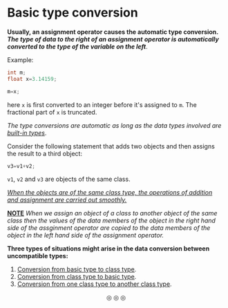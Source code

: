 # Basic type conversion

**Usually, an assignment operator causes the automatic type conversion. _The type of data to the right of an assignment_**
**_operator is automatically converted to the type of the variable on the left_**.

Example:
```c++
int m;
float x=3.14159;

m=x;
```

here `x` is first converted to an integer before it's assigned to `m`. The fractional part of `x` is truncated.

_The type conversions are automatic as long as the data types involved are_ <ins>_built-in types_</ins>.

Consider the following statement that adds two objects and then assigns the result to a third object:

```c++
v3=v1+v2;
```

`v1`, `v2` and `v3` are objects of the same class.

<ins>_When the objects are of the same class type, the operations of addition and assignment are carried out smoothly._</ins>

<ins>**NOTE**</ins>
_When we assign an object of a class to another object of the same class then the values of the data members of the object_
_in the right hand side of the assginment operator are copied to the data members of the object in the left hand side of the_
_assignment operator._

**Three types of situations might arise in the data conversion between uncompatible types:**

1. [<ins>Conversion from basic type to class type</ins>]().
2. [<ins>Conversion from class type to basic type</ins>]().
3. [<ins>Conversion from one class type to another class type</ins>]().

<p align="center">
&#9678; &#9678; &#9678;
</p>
